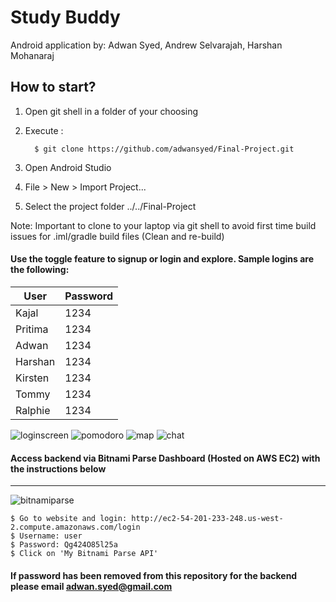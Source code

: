 # Study Buddy
Android application by: Adwan Syed, Andrew Selvarajah, Harshan Mohanaraj

## How to start?

1. Open git shell in a folder of your choosing
2. Execute :

         $ git clone https://github.com/adwansyed/Final-Project.git
         
3. Open Android Studio
4. File > New > Import Project...
5. Select the project folder ../../Final-Project

Note: Important to clone to your laptop via git shell to avoid first time build issues for .iml/gradle build files (Clean and re-build)
	 
#### Use the toggle feature to signup or login and explore. Sample logins are the following:

| User    | Password | 
|---------|----------|
| Kajal   | 1234     |
| Pritima | 1234     |
| Adwan   | 1234     |
| Harshan | 1234     |
| Kirsten | 1234     |
| Tommy   | 1234     |
| Ralphie | 1234     |

![loginscreen](https://user-images.githubusercontent.com/1751112/34022815-85d6f902-e10f-11e7-8e6c-91d71fe5c6fa.JPG) ![pomodoro](https://user-images.githubusercontent.com/1751112/34023408-c3cf60e8-e112-11e7-8ad3-507c89402d2c.JPG)
![map](https://user-images.githubusercontent.com/1751112/34023365-8d0d0722-e112-11e7-86b9-b3fe6afa73a4.JPG) ![chat](https://user-images.githubusercontent.com/1751112/34023424-ddf08f6a-e112-11e7-9feb-c2737274aafb.JPG)

#### Access backend via Bitnami Parse Dashboard (Hosted on AWS EC2) with the instructions below
--------------
![bitnamiparse](https://user-images.githubusercontent.com/1751112/34023459-13e2b210-e113-11e7-8306-ab6036feda6b.JPG)

    $ Go to website and login: http://ec2-54-201-233-248.us-west-2.compute.amazonaws.com/login
    $ Username: user
    $ Password: Qg424O85l25a
    $ Click on 'My Bitnami Parse API'

#### If password has been removed from this repository for the backend please email adwan.syed@gmail.com

